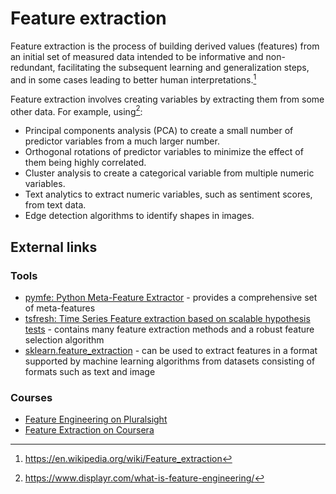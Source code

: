 # Feature extraction

Feature extraction is the process of building derived values (features) from an initial set of measured data intended to be informative and non-redundant, facilitating the subsequent learning and generalization steps, and in some cases leading to better human interpretations.[^w]

[^w]: https://en.wikipedia.org/wiki/Feature_extraction

Feature extraction involves creating variables by extracting them from some other data. For example, using[^d]:

* Principal components analysis (PCA) to create a small number of predictor variables from a much larger number.
* Orthogonal rotations of predictor variables to minimize the effect of them being highly correlated.
* Cluster analysis to create a categorical variable from multiple numeric variables.
* Text analytics to extract numeric variables, such as sentiment scores, from text data.
* Edge detection algorithms to identify shapes in images.

[^d]: https://www.displayr.com/what-is-feature-engineering/

## External links

### Tools

- [pymfe: Python Meta-Feature Extractor](https://github.com/ealcobaca/pymfe) - provides a comprehensive set of meta-features
- [tsfresh: Time Series Feature extraction based on scalable hypothesis tests](https://github.com/blue-yonder/tsfresh) - contains many feature extraction methods and a robust feature selection algorithm
- [sklearn.feature_extraction](https://scikit-learn.org/stable/modules/feature_extraction.html) - can be used to extract features in a format supported by machine learning algorithms from datasets consisting of formats such as text and image

### Courses

* [Feature Engineering on Pluralsight](https://www.pluralsight.com/paths/feature-engineering)
* [Feature Extraction on Coursera](https://www.coursera.org/lecture/data-machine-learning/feature-extraction-tBSBw)